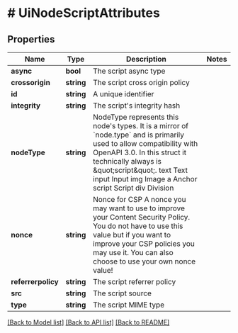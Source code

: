 # # UiNodeScriptAttributes

## Properties

Name | Type | Description | Notes
------------ | ------------- | ------------- | -------------
**async** | **bool** | The script async type |
**crossorigin** | **string** | The script cross origin policy |
**id** | **string** | A unique identifier |
**integrity** | **string** | The script&#39;s integrity hash |
**nodeType** | **string** | NodeType represents this node&#39;s types. It is a mirror of &#x60;node.type&#x60; and is primarily used to allow compatibility with OpenAPI 3.0. In this struct it technically always is \&quot;script\&quot;. text Text input Input img Image a Anchor script Script div Division |
**nonce** | **string** | Nonce for CSP  A nonce you may want to use to improve your Content Security Policy. You do not have to use this value but if you want to improve your CSP policies you may use it. You can also choose to use your own nonce value! |
**referrerpolicy** | **string** | The script referrer policy |
**src** | **string** | The script source |
**type** | **string** | The script MIME type |

[[Back to Model list]](../../README.md#models) [[Back to API list]](../../README.md#endpoints) [[Back to README]](../../README.md)
